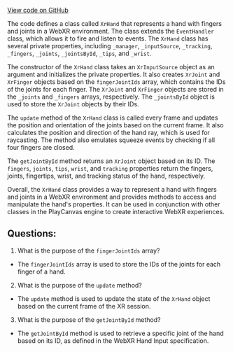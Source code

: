 [View code on GitHub](https://github.com/playcanvas/engine/src/framework/xr/xr-hand.js)

The code defines a class called `XrHand` that represents a hand with fingers and joints in a WebXR environment. The class extends the `EventHandler` class, which allows it to fire and listen to events. The `XrHand` class has several private properties, including `_manager`, `_inputSource`, `_tracking`, `_fingers`, `_joints`, `_jointsById`, `_tips`, and `_wrist`. 

The constructor of the `XrHand` class takes an `XrInputSource` object as an argument and initializes the private properties. It also creates `XrJoint` and `XrFinger` objects based on the `fingerJointIds` array, which contains the IDs of the joints for each finger. The `XrJoint` and `XrFinger` objects are stored in the `_joints` and `_fingers` arrays, respectively. The `_jointsById` object is used to store the `XrJoint` objects by their IDs.

The `update` method of the `XrHand` class is called every frame and updates the position and orientation of the joints based on the current frame. It also calculates the position and direction of the hand ray, which is used for raycasting. The method also emulates squeeze events by checking if all four fingers are closed.

The `getJointById` method returns an `XrJoint` object based on its ID. The `fingers`, `joints`, `tips`, `wrist`, and `tracking` properties return the fingers, joints, fingertips, wrist, and tracking status of the hand, respectively.

Overall, the `XrHand` class provides a way to represent a hand with fingers and joints in a WebXR environment and provides methods to access and manipulate the hand's properties. It can be used in conjunction with other classes in the PlayCanvas engine to create interactive WebXR experiences.
## Questions: 
 1. What is the purpose of the `fingerJointIds` array?
- The `fingerJointIds` array is used to store the IDs of the joints for each finger of a hand.

2. What is the purpose of the `update` method?
- The `update` method is used to update the state of the `XrHand` object based on the current frame of the XR session.

3. What is the purpose of the `getJointById` method?
- The `getJointById` method is used to retrieve a specific joint of the hand based on its ID, as defined in the WebXR Hand Input specification.